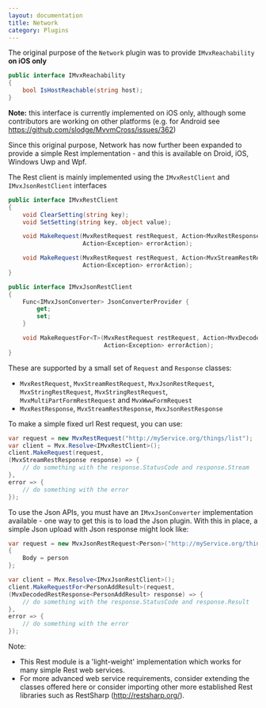```yaml
---
layout: documentation
title: Network
category: Plugins
---
```

The original purpose of the `Network` plugin was to provide `IMvxReachability` **on iOS only**

```c#
public interface IMvxReachability
{
    bool IsHostReachable(string host);
}
```

**Note:** this interface is currently implemented on iOS only, although some contributors are working on other platforms (e.g. for Android see https://github.com/slodge/MvvmCross/issues/362)

Since this original purpose, Network has now further been expanded to provide a simple Rest implementation - and this is available on Droid, iOS, Windows Uwp and Wpf.

The Rest client is mainly implemented using the `IMvxRestClient` and `IMvxJsonRestClient` interfaces

```c#
public interface IMvxRestClient
{
    void ClearSetting(string key);
    void SetSetting(string key, object value);

    void MakeRequest(MvxRestRequest restRequest, Action<MvxRestResponse> successAction,
                     Action<Exception> errorAction);

    void MakeRequest(MvxRestRequest restRequest, Action<MvxStreamRestResponse> successAction,
                     Action<Exception> errorAction);
}

public interface IMvxJsonRestClient
{
    Func<IMvxJsonConverter> JsonConverterProvider {
        get;
        set;
    }

    void MakeRequestFor<T>(MvxRestRequest restRequest, Action<MvxDecodedRestResponse<T>> successAction,
                           Action<Exception> errorAction);
}
```

These are supported by a small set of `Request` and `Response` classes:

- `MvxRestRequest`, `MvxStreamRestRequest`, `MvxJsonRestRequest`, `MvxStringRestRequest`, `MvxStringRestRequest`, `MvxMultiPartFormRestRequest` and `MvxWwwFormRequest`
- `MvxRestResponse`, `MvxStreamRestResponse`, `MvxJsonRestResponse`

To make a simple fixed url Rest request, you can use:

```c#
var request = new MvxRestRequest("http://myService.org/things/list");
var client = Mvx.Resolve<IMvxRestClient>();
client.MakeRequest(request,
(MvxStreamRestResponse response) => {
    // do something with the response.StatusCode and response.Stream
},
error => {
    // do something with the error
});
```

To use the Json APIs, you must have an `IMvxJsonConverter` implementation available - one way to get this is to load the Json plugin. With this in place, a simple Json upload with Json response might look like:

```c#
var request = new MvxJsonRestRequest<Person>("http://myService.org/things/add")
{
    Body = person
};

var client = Mvx.Resolve<IMvxJsonRestClient>();
client.MakeRequestFor<PersonAddResult>(request,
(MvxDecodedRestResponse<PersonAddResult> response) => {
    // do something with the response.StatusCode and response.Result
},
error => {
    // do something with the error
});
```

Note:

- This Rest module is a 'light-weight' implementation which works for many simple Rest web services.
- For more advanced web service requirements, consider extending the classes offered here or consider importing other more established Rest libraries such as RestSharp (http://restsharp.org/).

